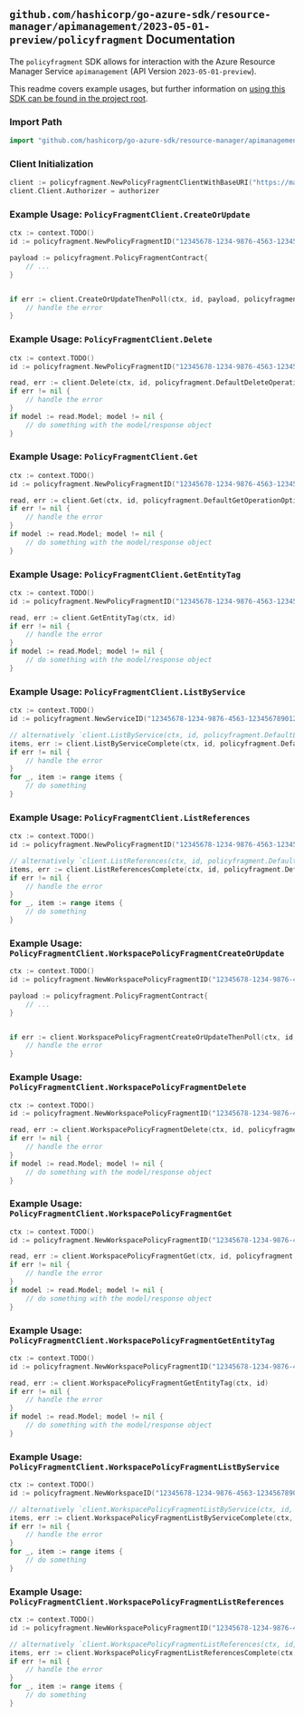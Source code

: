 
## `github.com/hashicorp/go-azure-sdk/resource-manager/apimanagement/2023-05-01-preview/policyfragment` Documentation

The `policyfragment` SDK allows for interaction with the Azure Resource Manager Service `apimanagement` (API Version `2023-05-01-preview`).

This readme covers example usages, but further information on [using this SDK can be found in the project root](https://github.com/hashicorp/go-azure-sdk/tree/main/docs).

### Import Path

```go
import "github.com/hashicorp/go-azure-sdk/resource-manager/apimanagement/2023-05-01-preview/policyfragment"
```


### Client Initialization

```go
client := policyfragment.NewPolicyFragmentClientWithBaseURI("https://management.azure.com")
client.Client.Authorizer = authorizer
```


### Example Usage: `PolicyFragmentClient.CreateOrUpdate`

```go
ctx := context.TODO()
id := policyfragment.NewPolicyFragmentID("12345678-1234-9876-4563-123456789012", "example-resource-group", "serviceValue", "policyFragmentValue")

payload := policyfragment.PolicyFragmentContract{
	// ...
}


if err := client.CreateOrUpdateThenPoll(ctx, id, payload, policyfragment.DefaultCreateOrUpdateOperationOptions()); err != nil {
	// handle the error
}
```


### Example Usage: `PolicyFragmentClient.Delete`

```go
ctx := context.TODO()
id := policyfragment.NewPolicyFragmentID("12345678-1234-9876-4563-123456789012", "example-resource-group", "serviceValue", "policyFragmentValue")

read, err := client.Delete(ctx, id, policyfragment.DefaultDeleteOperationOptions())
if err != nil {
	// handle the error
}
if model := read.Model; model != nil {
	// do something with the model/response object
}
```


### Example Usage: `PolicyFragmentClient.Get`

```go
ctx := context.TODO()
id := policyfragment.NewPolicyFragmentID("12345678-1234-9876-4563-123456789012", "example-resource-group", "serviceValue", "policyFragmentValue")

read, err := client.Get(ctx, id, policyfragment.DefaultGetOperationOptions())
if err != nil {
	// handle the error
}
if model := read.Model; model != nil {
	// do something with the model/response object
}
```


### Example Usage: `PolicyFragmentClient.GetEntityTag`

```go
ctx := context.TODO()
id := policyfragment.NewPolicyFragmentID("12345678-1234-9876-4563-123456789012", "example-resource-group", "serviceValue", "policyFragmentValue")

read, err := client.GetEntityTag(ctx, id)
if err != nil {
	// handle the error
}
if model := read.Model; model != nil {
	// do something with the model/response object
}
```


### Example Usage: `PolicyFragmentClient.ListByService`

```go
ctx := context.TODO()
id := policyfragment.NewServiceID("12345678-1234-9876-4563-123456789012", "example-resource-group", "serviceValue")

// alternatively `client.ListByService(ctx, id, policyfragment.DefaultListByServiceOperationOptions())` can be used to do batched pagination
items, err := client.ListByServiceComplete(ctx, id, policyfragment.DefaultListByServiceOperationOptions())
if err != nil {
	// handle the error
}
for _, item := range items {
	// do something
}
```


### Example Usage: `PolicyFragmentClient.ListReferences`

```go
ctx := context.TODO()
id := policyfragment.NewPolicyFragmentID("12345678-1234-9876-4563-123456789012", "example-resource-group", "serviceValue", "policyFragmentValue")

// alternatively `client.ListReferences(ctx, id, policyfragment.DefaultListReferencesOperationOptions())` can be used to do batched pagination
items, err := client.ListReferencesComplete(ctx, id, policyfragment.DefaultListReferencesOperationOptions())
if err != nil {
	// handle the error
}
for _, item := range items {
	// do something
}
```


### Example Usage: `PolicyFragmentClient.WorkspacePolicyFragmentCreateOrUpdate`

```go
ctx := context.TODO()
id := policyfragment.NewWorkspacePolicyFragmentID("12345678-1234-9876-4563-123456789012", "example-resource-group", "serviceValue", "workspaceIdValue", "policyFragmentValue")

payload := policyfragment.PolicyFragmentContract{
	// ...
}


if err := client.WorkspacePolicyFragmentCreateOrUpdateThenPoll(ctx, id, payload, policyfragment.DefaultWorkspacePolicyFragmentCreateOrUpdateOperationOptions()); err != nil {
	// handle the error
}
```


### Example Usage: `PolicyFragmentClient.WorkspacePolicyFragmentDelete`

```go
ctx := context.TODO()
id := policyfragment.NewWorkspacePolicyFragmentID("12345678-1234-9876-4563-123456789012", "example-resource-group", "serviceValue", "workspaceIdValue", "policyFragmentValue")

read, err := client.WorkspacePolicyFragmentDelete(ctx, id, policyfragment.DefaultWorkspacePolicyFragmentDeleteOperationOptions())
if err != nil {
	// handle the error
}
if model := read.Model; model != nil {
	// do something with the model/response object
}
```


### Example Usage: `PolicyFragmentClient.WorkspacePolicyFragmentGet`

```go
ctx := context.TODO()
id := policyfragment.NewWorkspacePolicyFragmentID("12345678-1234-9876-4563-123456789012", "example-resource-group", "serviceValue", "workspaceIdValue", "policyFragmentValue")

read, err := client.WorkspacePolicyFragmentGet(ctx, id, policyfragment.DefaultWorkspacePolicyFragmentGetOperationOptions())
if err != nil {
	// handle the error
}
if model := read.Model; model != nil {
	// do something with the model/response object
}
```


### Example Usage: `PolicyFragmentClient.WorkspacePolicyFragmentGetEntityTag`

```go
ctx := context.TODO()
id := policyfragment.NewWorkspacePolicyFragmentID("12345678-1234-9876-4563-123456789012", "example-resource-group", "serviceValue", "workspaceIdValue", "policyFragmentValue")

read, err := client.WorkspacePolicyFragmentGetEntityTag(ctx, id)
if err != nil {
	// handle the error
}
if model := read.Model; model != nil {
	// do something with the model/response object
}
```


### Example Usage: `PolicyFragmentClient.WorkspacePolicyFragmentListByService`

```go
ctx := context.TODO()
id := policyfragment.NewWorkspaceID("12345678-1234-9876-4563-123456789012", "example-resource-group", "serviceValue", "workspaceIdValue")

// alternatively `client.WorkspacePolicyFragmentListByService(ctx, id, policyfragment.DefaultWorkspacePolicyFragmentListByServiceOperationOptions())` can be used to do batched pagination
items, err := client.WorkspacePolicyFragmentListByServiceComplete(ctx, id, policyfragment.DefaultWorkspacePolicyFragmentListByServiceOperationOptions())
if err != nil {
	// handle the error
}
for _, item := range items {
	// do something
}
```


### Example Usage: `PolicyFragmentClient.WorkspacePolicyFragmentListReferences`

```go
ctx := context.TODO()
id := policyfragment.NewWorkspacePolicyFragmentID("12345678-1234-9876-4563-123456789012", "example-resource-group", "serviceValue", "workspaceIdValue", "policyFragmentValue")

// alternatively `client.WorkspacePolicyFragmentListReferences(ctx, id, policyfragment.DefaultWorkspacePolicyFragmentListReferencesOperationOptions())` can be used to do batched pagination
items, err := client.WorkspacePolicyFragmentListReferencesComplete(ctx, id, policyfragment.DefaultWorkspacePolicyFragmentListReferencesOperationOptions())
if err != nil {
	// handle the error
}
for _, item := range items {
	// do something
}
```
